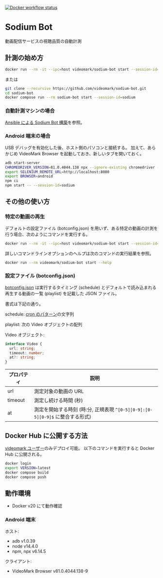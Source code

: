 [![Docker workflow status](https://github.com/videomark/sodium-bot/workflows/Docker/badge.svg)](https://github.com/videomark/sodium-bot/actions?query=workflow%3ADocker)

# Sodium Bot

動画配信サービスの視聴品質の自動計測

## 計測の始め方

```sh
docker run --rm -it --ipc=host videomark/sodium-bot start --session-id=sodium
```

または

```sh
git clone --recursive https://github.com/videomark/sodium-bot.git
cd sodium-bot
docker compose run --rm sodium-bot start --session-id=sodium
```

### 自動計測マシンの場合

[Ansible による Sodium Bot 構築](ansible/README.md)を参照。

### Android 端末の場合

USB デバッグを有効化した後、ホスト側のパソコンと接続する。
加えて、あらかじめ VideoMark Browser を起動しておき、新しいタブを開いておく。

```sh
adb start-server
CHROMEDRIVER_VERSION=81.0.4044.138 npx --ignore-existing chromedriver --port=8080 &
export SELENIUM_REMOTE_URL=http://localhost:8080
export BROWSER=android
npm ci
npm start -- --session-id=sodium
```

## その他の使い方

### 特定の動画の再生

デフォルトの設定ファイル (botconfig.json) を用いず、ある特定の動画の計測を行う場合、次のようにコマンドを実行する。

```sh
docker run --rm -it --ipc=host videomark/sodium-bot start --session-id=sodium -t 180 https://www.youtube.com/watch?v=mY6sChi65oU
```

詳しいコマンドラインオプションのヘルプは次のコマンドの実行結果を参照。

```sh
docker run --rm videomark/sodium-bot start --help
```

### 設定ファイル (botconfig.json)

[botconfig.json](botconfig.json) は実行するタイミング (schedule) とデフォルトで読み込まれる再生する動画の一覧 (playlist) を記載した JSON ファイル。

書式は下記の通り。

schedule:
[cron のパターン](https://www.npmjs.com/package/cron#available-cron-patterns)の文字列

playlist:
次の Video オブジェクトの配列

Video オブジェクト:

```ts
interface Video {
  url: string;
  timeout: number;
  at?: string;
}
```

| プロパティ | 説明                                                                          |
| ---------- | ----------------------------------------------------------------------------- |
| url        | 測定対象の動画の URL                                                          |
| timeout    | 測定し続ける時間 (秒)                                                         |
| at         | 測定を開始する時刻 (時:分, 正規表現 `^[0-5][0-9]:[0-5][0-9]$` に整合する形式) |

## Docker Hub に公開する方法

[videomark ユーザー](https://hub.docker.com/u/videomark)のみデプロイ可能。
以下のコマンドを実行すると Docker Hub に公開される。

```sh
docker login
export VERSION=latest
docker compose build
docker compose push
```

## 動作環境

- Docker v20 にて動作確認

### Android 端末

ホスト:

- adb v1.0.39
- node v14.4.0
- npm, npx v6.14.5

クライアント:

- VideoMark Browser v81.0.4044.138-9
